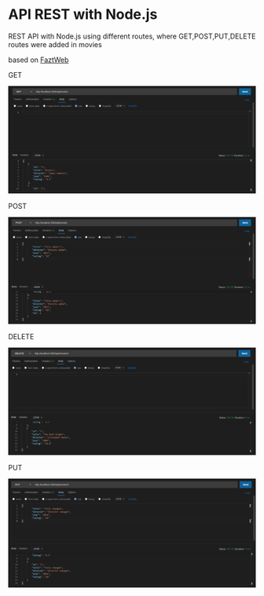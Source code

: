 # API REST with Node.js

<p align="justify">
REST API with Node.js using different routes, where GET,POST,PUT,DELETE routes were added in movies
</p>


based on [FaztWeb](https://github.com/FaztWeb/express-basic-restapi) 

GET
<p align="center">
  <img src="README-images\movget.PNG" alt="StepLast">
</p>

POST
<p align="center">
  <img src="README-images\movpostt.PNG" alt="StepLast">
</p>

DELETE
<p align="center">
  <img src="README-images\movdelete.PNG" alt="StepLast">
</p>

PUT
<p align="center">
  <img src="README-images\movput.PNG" alt="StepLast">
</p>
